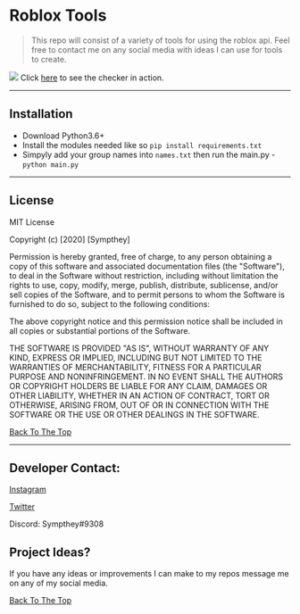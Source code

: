 # Roblox Tools
> This repo will consist of a variety of tools for using the roblox api. Feel free to contact me on any social media with ideas I can use for tools to create.


![](https://i.imgur.com/zjyYXtZ.png)
Click [here](https://streamable.com/fanfyj) to see the checker in action.

---

## Installation
- Download Python3.6+
- Install the modules needed like so `pip install requirements.txt`
- Simpyly add your group names into `names.txt` then run the main.py - `python main.py`

---

## License
MIT License

Copyright (c) [2020] [Sympthey]

Permission is hereby granted, free of charge, to any person obtaining a copy
of this software and associated documentation files (the "Software"), to deal
in the Software without restriction, including without limitation the rights
to use, copy, modify, merge, publish, distribute, sublicense, and/or sell
copies of the Software, and to permit persons to whom the Software is
furnished to do so, subject to the following conditions:

The above copyright notice and this permission notice shall be included in all
copies or substantial portions of the Software.

THE SOFTWARE IS PROVIDED "AS IS", WITHOUT WARRANTY OF ANY KIND, EXPRESS OR
IMPLIED, INCLUDING BUT NOT LIMITED TO THE WARRANTIES OF MERCHANTABILITY,
FITNESS FOR A PARTICULAR PURPOSE AND NONINFRINGEMENT. IN NO EVENT SHALL THE
AUTHORS OR COPYRIGHT HOLDERS BE LIABLE FOR ANY CLAIM, DAMAGES OR OTHER
LIABILITY, WHETHER IN AN ACTION OF CONTRACT, TORT OR OTHERWISE, ARISING FROM,
OUT OF OR IN CONNECTION WITH THE SOFTWARE OR THE USE OR OTHER DEALINGS IN THE
SOFTWARE.

[Back To The Top](#Roblox-Tools)

---
## Developer Contact:
[Instagram](https://www.instagram.com/Sympthey/)

[Twitter](https://twitter.com/Sympthey)

Discord: Sympthey#9308

## Project Ideas?
If you have any ideas or improvements I can make to my repos message me on any of my social media.

[Back To The Top](#Roblox-Tools)